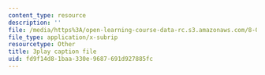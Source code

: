 ```yaml
---
content_type: resource
description: ''
file: /media/https%3A/open-learning-course-data-rc.s3.amazonaws.com/8-03sc-physics-iii-vibrations-and-waves-fall-2016/fd9f14d81baa330e9687691d927885fc_I0YACDaY-ww.srt
file_type: application/x-subrip
resourcetype: Other
title: 3play caption file
uid: fd9f14d8-1baa-330e-9687-691d927885fc
---
```


